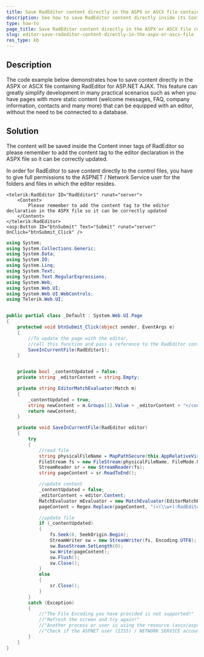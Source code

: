 ```yaml
---
title: Save RadEditor content directly in the ASPX or ASCX file containing the editor
description: See how to save RadEditor content directly inside its Content tags
type: how-to
page_title: Save RadEditor content directly in the ASPX or ASCX file containing the editor
slug: editor-save-radeditor-content-directly-in-the-aspx-or-ascx-file
res_type: kb
---
```


## Description

The code example below demonstrates how to save content directly in the ASPX or ASCX file containing RadEditor for ASP.NET AJAX. This feature can greatly simplify development in many practical scenarios such as when you have pages with more static content (welcome messages, FAQ, company information, contacts and many more) that can be equipped with an editor, without the need to be connected to a database.

## Solution
The content will be saved inside the Content inner tags of RadEditor so please remember to add the content tag to the editor declaration in the ASPX file so it can be correctly updated.

In order for RadEditor to save content directly to the control files, you have to give full permissions to the ASPNET / Network Service user for the folders and files in which the editor resides.


````ASP.NET
<telerik:RadEditor ID="RadEditor1" runat="server">
    <Content>
        Please remember to add the content tag to the editor declaration in the ASPX file so it can be correctly updated
    </Content>
</telerik:RadEditor>
<asp:Button ID="btnSubmit" Text="Submit" runat="server" OnClick="btnSubmit_Click" />
````

````C#
using System;
using System.Collections.Generic;
using System.Data;
using System.IO;
using System.Linq;
using System.Text;
using System.Text.RegularExpressions;
using System.Web;
using System.Web.UI;
using System.Web.UI.WebControls;
using Telerik.Web.UI;


public partial class _Default : System.Web.UI.Page
{
    protected void btnSubmit_Click(object sender, EventArgs e)
    {
        //To update the page with the editor,
        //call this function and pass a reference to the RadEditor control
        SaveInCurrentFile(RadEditor1);
    }


    private bool _contentUpdated = false;
    private string _editorContent = string.Empty;

    private string EditorMatchEvaluator(Match m)
    {
        _contentUpdated = true;
        string newContent = m.Groups[1].Value + _editorContent + "</content>";
        return newContent;
    }

    private void SaveInCurrentFile(RadEditor editor)
    {
        try
        {
            //read file
            string physicalFileName = MapPathSecure(this.AppRelativeVirtualPath);
            FileStream fs = new FileStream(physicalFileName, FileMode.Open, FileAccess.ReadWrite, FileShare.ReadWrite);
            StreamReader sr = new StreamReader(fs);
            string pageContent = sr.ReadToEnd();

            //update content
            _contentUpdated = false;
            _editorContent = editor.Content;
            MatchEvaluator mEvaluator = new MatchEvaluator(EditorMatchEvaluator);
            pageContent = Regex.Replace(pageContent, "(<(\\w+):RadEditor[^>]+?ID\\s*=\\s*['\"]?" + editor.ID + "['\"]?[^>]*>[\\s\\S]*?<content>)[\\s\\S]*?</content>", mEvaluator, RegexOptions.IgnoreCase | RegexOptions.Compiled);

            //update file
            if (_contentUpdated)
            {
                fs.Seek(0, SeekOrigin.Begin);
                StreamWriter sw = new StreamWriter(fs, Encoding.UTF8);
                sw.BaseStream.SetLength(0);
                sw.Write(pageContent);
                sw.Flush();
                sw.Close();
            }
            else
            {
                sr.Close();
            }
        }
        catch (Exception)
        {
            //"The File Encoding you have provided is not supported!"
            //"Refresh the screen and try again!"
            //"Another process or user is using the resource (ascx/aspx file) you are trying to update."
            //"Check if the ASPNET user (IIS5) / NETWORK SERVICE account (IIS6) has write privileges for this file."
        }
    }
}
````


